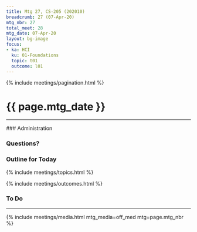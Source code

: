 ```yaml
---
title: Mtg 27, CS-205 (202010)
breadcrumb: 27 (07-Apr-20)
mtg_nbr: 27
total_meet: 28
mtg_date: 07-Apr-20
layout: bg-image
focus:
- ka: HCI
  ku: 01-Foundations
  topic: t01
  outcome: l01
---
```

{% include meetings/pagination.html %}
<h1 class="text-center">{{ page.mtg_date }}</h1>
<hr />
### Administration

### Questions?

### Outline for Today

{% include meetings/topics.html %}

{% include meetings/outcomes.html %}

### To Do

<hr />
{% include meetings/media.html mtg_media=off_med mtg=page.mtg_nbr %}
